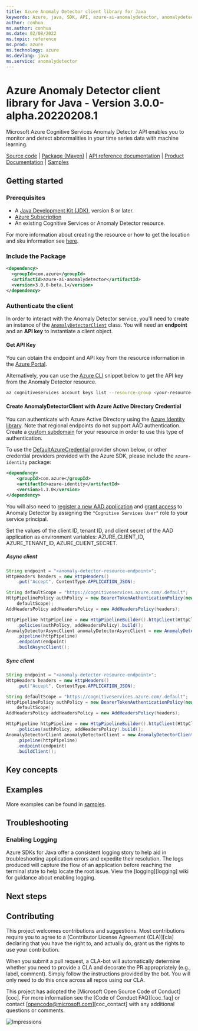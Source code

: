 ```yaml
---
title: Azure Anomaly Detector client library for Java
keywords: Azure, java, SDK, API, azure-ai-anomalydetector, anomalydetector
author: conhua
ms.author: conhua
ms.date: 02/08/2022
ms.topic: reference
ms.prod: azure
ms.technology: azure
ms.devlang: java
ms.service: anomalydetector
---
```

# Azure Anomaly Detector client library for Java - Version 3.0.0-alpha.20220208.1 


Microsoft Azure Cognitive Services Anomaly Detector API enables you to monitor and detect abnormalities in your time series data with machine learning.

[Source code][source_code] | [Package (Maven)][package] | [API reference documentation][api_reference_doc] | [Product Documentation][product_documentation] | [Samples][samples_readme]

## Getting started

### Prerequisites

- A [Java Development Kit (JDK)][jdk_link], version 8 or later.
- [Azure Subscription][azure_subscription]
- An existing Cognitive Services or Anomaly Detector resource.

For more information about creating the resource or how to get the location and sku information see [here][cognitive_resource_cli].

### Include the Package

[//]: # ({x-version-update-start;com.azure:azure-ai-anomalydetector;current})
```xml
<dependency>
  <groupId>com.azure</groupId>
  <artifactId>azure-ai-anomalydetector</artifactId>
  <version>3.0.0-beta.1</version>
</dependency>
```
[//]: # ({x-version-update-end})


### Authenticate the client
In order to interact with the Anomaly Detector service, you'll need to create an instance of the [`AnomalyDetectorClient`][anomaly_detector_client_class] class.  You will need an **endpoint** and an **API key** to instantiate a client object.  

#### Get API Key

You can obtain the endpoint and API key from the resource information in the [Azure Portal][azure_portal].

Alternatively, you can use the [Azure CLI][azure_cli] snippet below to get the API key from the Anomaly Detector resource.

```bash
az cognitiveservices account keys list --resource-group <your-resource-group-name> --name <your-resource-name>
```

#### Create AnomalyDetectorClient with Azure Active Directory Credential

You can authenticate with Azure Active Directory using the [Azure Identity library][azure_identity]. Note that regional endpoints do not support AAD authentication. Create a [custom subdomain][custom_subdomain] for your resource in order to use this type of authentication.

To use the [DefaultAzureCredential][DefaultAzureCredential] provider shown below, or other credential providers provided with the Azure SDK, please include the `azure-identity` package:

[//]: # ({x-version-update-start;com.azure:azure-identity;dependency})
```xml
<dependency>
    <groupId>com.azure</groupId>
    <artifactId>azure-identity</artifactId>
    <version>1.1.0</version>
</dependency>
```

You will also need to [register a new AAD application][register_aad_app] and [grant access][aad_grant_access] to Anomaly Detector by assigning the `"Cognitive Services User"` role to your service principal.

Set the values of the client ID, tenant ID, and client secret of the AAD application as environment variables: AZURE_CLIENT_ID, AZURE_TENANT_ID, AZURE_CLIENT_SECRET.

##### Async client
```java readme-sample-createAnomalyDetectorAsyncClient
String endpoint = "<anomaly-detector-resource-endpoint>";
HttpHeaders headers = new HttpHeaders()
    .put("Accept", ContentType.APPLICATION_JSON);

String defaultScope = "https://cognitiveservices.azure.com/.default";
HttpPipelinePolicy authPolicy = new BearerTokenAuthenticationPolicy(new DefaultAzureCredentialBuilder().build(),
    defaultScope);
AddHeadersPolicy addHeadersPolicy = new AddHeadersPolicy(headers);

HttpPipeline httpPipeline = new HttpPipelineBuilder().httpClient(HttpClient.createDefault())
    .policies(authPolicy, addHeadersPolicy).build();
AnomalyDetectorAsyncClient anomalyDetectorAsyncClient = new AnomalyDetectorClientBuilder()
    .pipeline(httpPipeline)
    .endpoint(endpoint)
    .buildAsyncClient();
```

##### Sync client
```java readme-sample-createAnomalyDetectorClient
String endpoint = "<anomaly-detector-resource-endpoint>";
HttpHeaders headers = new HttpHeaders()
    .put("Accept", ContentType.APPLICATION_JSON);

String defaultScope = "https://cognitiveservices.azure.com/.default";
HttpPipelinePolicy authPolicy = new BearerTokenAuthenticationPolicy(new DefaultAzureCredentialBuilder().build(),
    defaultScope);
AddHeadersPolicy addHeadersPolicy = new AddHeadersPolicy(headers);

HttpPipeline httpPipeline = new HttpPipelineBuilder().httpClient(HttpClient.createDefault())
    .policies(authPolicy, addHeadersPolicy).build();
AnomalyDetectorClient anomalyDetectorClient = new AnomalyDetectorClientBuilder()
    .pipeline(httpPipeline)
    .endpoint(endpoint)
    .buildClient();
```

## Key concepts

## Examples
More examples can be found in [samples][samples_code].

## Troubleshooting

### Enabling Logging

Azure SDKs for Java offer a consistent logging story to help aid in troubleshooting application errors and expedite
their resolution. The logs produced will capture the flow of an application before reaching the terminal state to help
locate the root issue. View the [logging][logging] wiki for guidance about enabling logging.

## Next steps

## Contributing

This project welcomes contributions and suggestions. Most contributions require you to agree to a [Contributor License Agreement (CLA)][cla] declaring that you have the right to, and actually do, grant us the rights to use your contribution.

When you submit a pull request, a CLA-bot will automatically determine whether you need to provide a CLA and decorate the PR appropriately (e.g., label, comment). Simply follow the instructions provided by the bot. You will only need to do this once across all repos using our CLA.

This project has adopted the [Microsoft Open Source Code of Conduct][coc]. For more information see the [Code of Conduct FAQ][coc_faq] or contact [opencode@microsoft.com][coc_contact] with any additional questions or comments.

<!-- LINKS -->
[samples]: src/samples/java/com/azure/ai/anomalydetector
[source_code]: https://github.com/Azure/azure-sdk-for-java/blob/main/sdk/anomalydetector/azure-ai-anomalydetector/src
[samples_code]: https://github.com/Azure/azure-sdk-for-java/blob/main/sdk/anomalydetector/azure-ai-anomalydetector/src/samples/
[azure_subscription]: https://azure.microsoft.com/free/
[api_reference_doc]: https://aka.ms/azsdk/net/docs/ref/anomalydetector
[product_documentation]: https://docs.microsoft.com/azure/cognitive-services/anomaly-detector/
[cognitive_resource_cli]: https://docs.microsoft.com/azure/cognitive-services/cognitive-services-apis-create-account-cli
[anomaly_detector_client_class]: https://github.com/Azure/azure-sdk-for-java/tree/main/sdk/anomalydetector/azure-ai-anomalydetector/src/main/java/com/azure/ai/anomalydetector/AnomalyDetectorClient.java
[azure_cli]: https://docs.microsoft.com/cli/azure
[azure_portal]: https://portal.azure.com
[azure_identity]: https://github.com/Azure/azure-sdk-for-java/tree/main/sdk/identity/azure-identity
[DefaultAzureCredential]: https://github.com/Azure/azure-sdk-for-java/blob/main/sdk/identity/azure-identity/README.md#defaultazurecredential
[custom_subdomain]: https://docs.microsoft.com/azure/cognitive-services/authentication#create-a-resource-with-a-custom-subdomain
[register_aad_app]: https://docs.microsoft.com/azure/cognitive-services/authentication#assign-a-role-to-a-service-principal
[aad_grant_access]: https://docs.microsoft.com/azure/cognitive-services/authentication#assign-a-role-to-a-service-principal
[jdk_link]: https://docs.microsoft.com/java/azure/jdk/?view=azure-java-stable
[package]: https://mvnrepository.com/artifact/com.azure/azure-ai-anomalydetector
[samples_readme]: https://github.com/Azure/azure-sdk-for-java/tree/main/sdk/anomalydetector/azure-ai-anomalydetector/src/samples/README.md

![Impressions](https://azure-sdk-impressions.azurewebsites.net/api/impressions/azure-sdk-for-java%2Fsdk%2Fanomalydetector%2Fazure-ai-anomalydetector%2FREADME.png)

